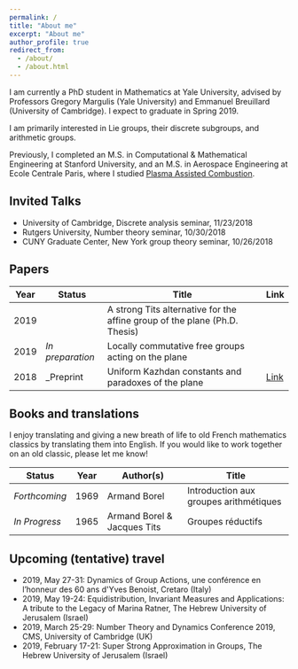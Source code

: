 ```yaml
---
permalink: /
title: "About me"
excerpt: "About me"
author_profile: true
redirect_from: 
  - /about/
  - /about.html
---
```


I am currently a PhD student in Mathematics at Yale University, advised by Professors Gregory Margulis (Yale University) and Emmanuel Breuillard (University of Cambridge). I expect to graduate in Spring 2019.

I am primarily interested in Lie groups, their discrete subgroups, and arithmetic groups.

Previously, I completed an M.S. in Computational & Mathematical Engineering at Stanford University, and an M.S. in Aerospace Engineering at Ecole Centrale Paris, where I studied [Plasma Assisted Combustion](https://ieeexplore.ieee.org/document/6012535).

## Invited Talks

- University of Cambridge, Discrete analysis seminar, 11/23/2018
- Rutgers University, Number theory seminar, 10/30/2018
- CUNY Graduate Center, New York group theory seminar, 10/26/2018

## Papers

| Year | Status | Title | Link |
|---|---|---|---|
|2019||A strong Tits alternative for the affine group of the plane (Ph.D. Thesis)| |
|2019|_In preparation_|Locally commutative free groups acting on the plane||
|2018|_Preprint|Uniform Kazhdan constants and paradoxes of the plane|[Link](https://www.dropbox.com/s/1wopzdriys3plgg/2018-December-uniform-affine.pdf?dl=0)|

## Books and translations

I enjoy translating and giving a new breath of life to old French mathematics classics by translating them into English. If you would like to work together on an old classic, please let me know!

| Status | Year | Author(s) | Title |
|---|---|---|---|
|_Forthcoming_|1969|Armand Borel|Introduction aux groupes arithmétiques|
|_In Progress_|1965|Armand Borel & Jacques Tits|Groupes réductifs|

## Upcoming (tentative) travel

- 2019, May 27-31: Dynamics of Group Actions, une conférence en l’honneur des 60 ans d'Yves Benoist, Cretaro (Italy)
- 2019, May 19-24: Equidistribution, Invariant Measures and Applications: A tribute to the Legacy of Marina Ratner, The Hebrew University of Jerusalem (Israel)
- 2019, March 25-29: Number Theory and Dynamics Conference 2019, CMS, University of Cambridge (UK)
- 2019, February 17-21: Super Strong Approximation in Groups, The Hebrew University of Jerusalem (Israel)
